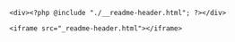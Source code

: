 

`<div><?php @include "./__readme-header.html"; ?></div>`

`<iframe src="_readme-header.html"></iframe>`



